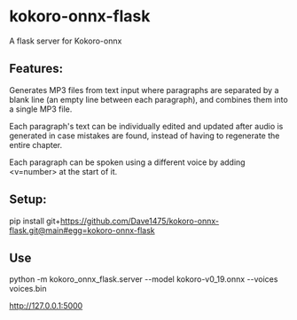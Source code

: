 # kokoro-onnx-flask

A flask server for Kokoro-onnx

## Features:
Generates MP3 files from text input where paragraphs are separated by a blank line (an empty line between each paragraph), and combines them into a single MP3 file.

Each paragraph's text can be individually edited and updated after audio is generated in case mistakes are found, instead of having to regenerate the entire chapter.

Each paragraph can be spoken using a different voice by adding <v=number> at the start of it.

## Setup:
pip install git+https://github.com/Dave1475/kokoro-onnx-flask.git@main#egg=kokoro-onnx-flask

## Use
python -m kokoro_onnx_flask.server  --model kokoro-v0_19.onnx --voices voices.bin

http://127.0.0.1:5000
